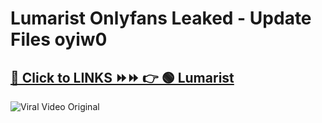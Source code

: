 
 # Lumarist Onlyfans Leaked - Update Files oyiw0

## <h2><a href="https://clipsfans.com/Lumarist&ref=git">🔗 Click to LINKS ⏩⏩ 👉 🟢 Lumarist </a></h2>

<a href="https://clipsfans.com/Lumarist&ref=git" rel="nofollow" data-target="animated-image.originalLink"><img src="https://i.ibb.co.com/xMMVF88/686577567.gif" alt="Viral Video Original" style="max-width: 100%; display: inline-block;" data-target="animated-image.originalImage"></a>

